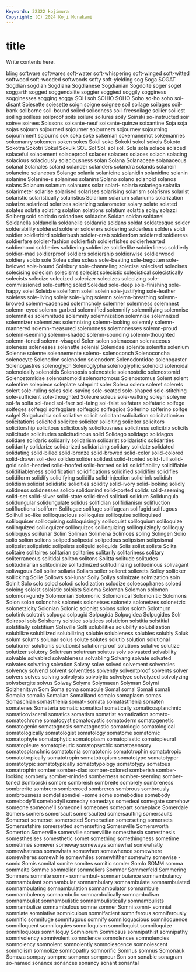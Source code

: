 ```yaml
---
Keywords: 32322 kojimura
Copyright: (C) 2024 Koji Murakami
---
```


# title

Write contents here.



bling software softwares soft-water soft-whispering soft-winged soft-witted
softwood soft-wooded softwoods softy soft-yielding sog Soga SOGAT Sogdian sogdian
Sogdiana Sogdianese Sogdianian Sogdoite soger soget soggarth sogged soggendalite soggier
soggiest soggily sogginess sogginesses sogging soggy SOH soh SOHIO SOHO
Soho so-ho soho soi-disant Soiesette soiesette soign soigne soignee soil
soilage soilages soil-bank soilborne soil-bound soiled soiledness soil-freesoilage soilier soiliest
soiling soilless soilproof soils soilure soilures soily Soinski so-instructed soir
soiree soirees Soissons soixante-neuf soixante-quinze soixantine Soja soja sojas sojourn
sojourned sojourner sojourners sojourney sojourning sojournment sojourns sok soka soke
sokeman sokemanemot sokemanries sokemanry sokemen soken sokes Sokil soko Sokoki
sokol sokols Sokoto Sokotra Sokotri Sokul Sokulk SOL Sol Sol.
sol sol. Sola sola solace solaced solaceful solacement solaceproof solacer
solacers solaces solach solacing solacious solaciously solaciousness solan Solana Solanaceae
solanaceous solanal Solanales soland solander solanders solandra solands solanein solaneine
solaneous Solange solania solanicine solanidin solanidine solanin solanine Solanine-s solanines
solanins Solano solano solanoid solanos solans Solanum solanum solanums solar
solari- solaria solariego solariia solarimeter solarise solarised solarises solarising solarism
solarisms solarist solaristic solaristically solaristics Solarium solarium solariums solarization solarize
solarized solarizes solarizing solarometer solary solate solated solates solatia solating
solation solations solatium solattia solay solazzi Solberg sold soldado soldadoes
soldados Soldan soldan soldanel Soldanella soldanella soldanelle soldanrie soldans soldat
soldatesque solder solderability soldered solderer solderers soldering solderless solders soldi
soldier soldierbird soldierbush soldier-crab soldierdom soldiered soldieress soldierfare soldier-fashion soldierfish
soldierfishes soldierhearted soldierhood soldieries soldiering soldierize soldierlike soldierliness soldierly soldier-mad
soldierproof soldiers soldiership soldierwise soldierwood soldiery soldo sole Solea solea
soleas sole-beating sole-begotten sole-beloved sole-bound Solebury sole-channeling solecise solecised solecises
solecising solecism solecisms solecist solecistic solecistical solecistically solecists solecize solecized
solecizer solecizes solecizing sole-commissioned sole-cutting soled Soledad sole-deep sole-finishing sole-happy
solei Soleidae soleiform soleil solein sole-justifying sole-leather soleless sole-living solely
sole-lying solemn solemn-breathing solemn-browed solemn-cadenced solemncholy solemner solemness solemnest solemn-eyed
solemn-garbed solemnified solemnify solemnifying solemnise solemnities solemnitude solemnity solemnization solemnize
solemnized solemnizer solemnizes solemnizing solemn-looking solemnly solemn-mannered solemn-measured solemnness solemnnesses
solemn-proud solemn-seeming solemn-shaded solemn-sounding solemn-thoughted solemn-toned solemn-visaged Solen solen solenacean
solenaceous soleness solenesses solenette solenial Solenidae solenite solenitis solenium Solenne
solenne solennemente soleno- solenoconch Solenoconcha solenocyte Solenodon solenodon solenodont Solenodontidae
solenogaster Solenogastres solenoglyph Solenoglypha solenoglyphic solenoid solenoidal solenoidally solenoids Solenopsis
solenostele solenostelic solenostomid Solenostomidae solenostomoid solenostomous Solenostomus Solent solent solentine
solepiece soleplate soleprint soler Solera solera soleret solerets solert sole-ruling
soles sole-saving sole-seated sole-shaped sole-stitching sole-sufficient sole-thoughted Soleure soleus sole-walking
soleyn soleyne sol-fa solfa sol-faed sol-faer sol-faing sol-faist solfatara solfataric
solfege solfeges solfeggi solfeggiare solfeggio solfeggios Solferino solferino solfge solgel
Solgohachia soli soliative solicit solicitant solicitation solicitationism solicitations solicited solicitee
soliciter soliciting solicitor solicitors solicitorship solicitous solicitously solicitousness solicitress solicitrix
solicits solicitude solicitudes solicitudinous solid Solidago solidago solidagos solidare solidaric
solidarily solidarism solidarist solidaristic solidarities solidarity solidarize solidarized solidarizing solidary
solidate solidated solidating solid-billed solid-bronze solid-browed solid-color solid-colored solid-drawn soli-deo
solideo solider solidest solid-fronted solid-full solid-gold solid-headed solid-hoofed solid-horned solidi
solidifiability solidifiable solidifiableness solidification solidifications solidified solidifier solidifies solidiform solidify
solidifying solidillu solid-injection solid-ink solidish solidism solidist solidistic solidities solidity
solid-ivory solid-looking solidly solidness solidnesses solido solidomind solid-ported solids solid-seeming
solid-set solid-silver solid-state solid-tired solidudi solidum Solidungula solidungular solidungulate solidus
solifidian solifidianism solifluction solifluctional soliform Solifugae solifuge solifugean solifugid solifugous
Solihull so-like soliloquacious soliloquies soliloquise soliloquised soliloquiser soliloquising soliloquisingly soliloquist
soliloquium soliloquize soliloquized soliloquizer soliloquizes soliloquizing soliloquizingly soliloquy soliloquys solilunar
Solim Soliman Solimena Solimoes soling Solingen Solio solio solion solions
soliped solipedal solipedous solipsism solipsismal solipsist solipsistic solipsists soliquid soliquids
Solis solist soliste Solita solitaire solitaires solitarian solitaries solitarily solitariness
solitary soliterraneous solitidal soliton solitons Solitta solitude solitudes solitudinarian solitudinize
solitudinized solitudinizing solitudinous solivagant solivagous Soll sollar sollaria Sollars soller
solleret sollerets Solley sollicker sollicking Sollie Sollows sol-lunar Solly Sollya
solmizate solmization soln Solnit Solo solo solod solodi solodization solodize
soloecophanes soloed soloing soloist soloistic soloists Soloma Soloman Solomon solomon
solomon-gundy Solomonian Solomonic Solomonical Solomonitic Solomons Solon solon solonchak solonets
solonetses solonetz solonetzes solonetzic solonetzicity Solonian Solonic solonist solons solos
soloth Solothurn solotink solotnik solpuga solpugid Solpugida Solpugidea Solpugides Solr
Solresol sols Solsberry solstice solstices solsticion solstitia solstitial solstitially solstitium
Solsville Solti solubilities solubility solubilization solubilize solubilized solubilizing soluble solubleness
solubles solubly Soluk solum solums solunar solus solute solutes solutio
solution solutional solutioner solutionis solutionist solution-proof solutions solutive solutize solutizer
solutory Solutrean solutrean solutus solv solvaated solvability solvable solvabled solvableness
solvabling Solvang solvate solvated solvates solvating solvation Solvay solve solved
solvement solvencies solvency solvend solvent solventless solvently solventproof solvents solver
solvers solves solving solvolysis solvolytic solvolyze solvolyzed solvolyzing solvsbergite solvus
Solway Solyma Solymaean Solyman Solymi Solzhenitsyn Som Soma soma somacule
Somal somal Somali somali Somalia somalia Somalian Somaliland somalo somaplasm
somas Somaschian somasthenia somat- somata somatasthenia somaten somatenes Somateria somatic
somatical somatically somaticosplanchnic somaticovisceral somatics somatism somatist somatization somato- somatochrome
somatocyst somatocystic somatoderm somatogenetic somatogenic somatognosis somatognostic somatologic somatological somatologically
somatologist somatology somatome somatomic somatophyte somatophytic somatoplasm somatoplastic somatopleural somatopleure
somatopleuric somatopsychic somatosensory somatosplanchnic somatotonia somatotonic somatotrophin somatotropic somatotropically somatotropin
somatotropism somatotype somatotyper somatotypic somatotypically somatotypology somatotypy somatous somatrophin somber
somber-clad somber-colored somberish somber-looking somberly somber-minded somberness somber-seeming somber-toned Somborski
sombre sombreish sombreite sombrely sombreness sombrerite sombrero sombreroed sombreros sombrous
sombrously sombrousness somdel somdiel -some some somebodies somebody somebody'll somebodyll
someday somedays somedeal somegate somehow someone someone'll someonell someones somepart
someplace Somerdale Somers somers somersault somersaulted somersaulting somersaults Somerset somerset
somerseted Somersetian somerseting somersets Somersetshire somersetted somersetting Somersville Somersworth Somerton
Somerville somerville somervillite somesthesia somesthesis somesthesises somesthetic somet something somethingness
sometime sometimes somever someway someways somewhat somewhatly somewhatness somewhats somewhen
somewhence somewhere somewheres somewhile somewhiles somewhither somewhy somewise -somic Somis
somital somite somites somitic somler Somlo SOMM somma sommaite Somme
sommelier sommeliers Sommer Sommerfeld Sommering Sommers sommite somn- somnambul- somnambulance
somnambulancy somnambulant somnambular somnambulary somnambulate somnambulated somnambulating somnambulation somnambulator somnambule
somnambulency somnambulic somnambulically somnambulism somnambulist somnambulistic somnambulistically somnambulists somnambulize somnambulous
somne somner Somni somni- somnial somniate somniative somniculous somnifacient somniferous
somniferously somnific somnifuge somnifugous somnify somniloquacious somniloquence somniloquent somniloquies somniloquism
somniloquist somniloquize somniloquous somniloquy Somniorum Somniosus somnipathist somnipathy somnivolency somnivolent
somnolence somnolences somnolencies somnolency somnolent somnolently somnolescence somnolescent somnolism somnolize
somnopathy somnorific Somnus somnus Somonauk Somoza sompay sompne sompner sompnour
Son son sonable sonagram so-named sonance sonances sonancy sonant sonantal
